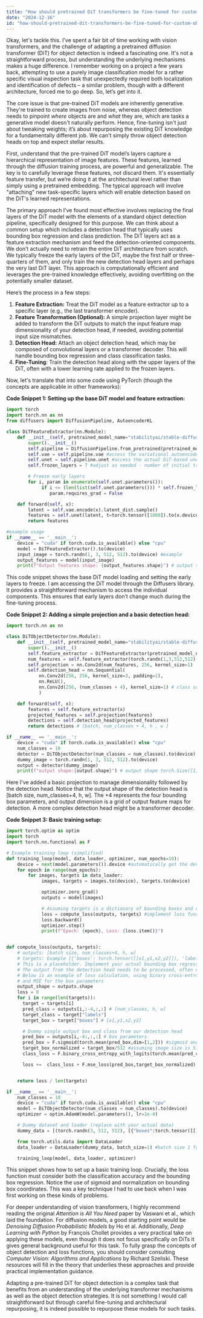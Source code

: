 ```yaml
---
title: "How should pretrained DiT transformers be fine-tuned for custom object detection?"
date: "2024-12-16"
id: "how-should-pretrained-dit-transformers-be-fine-tuned-for-custom-object-detection"
---
```


Okay, let's tackle this. I’ve spent a fair bit of time working with vision transformers, and the challenge of adapting a pretrained diffusion transformer (DiT) for object detection is indeed a fascinating one. It's not a straightforward process, but understanding the underlying mechanisms makes a huge difference. I remember working on a project a few years back, attempting to use a purely image classification model for a rather specific visual inspection task that unexpectedly required both localization and identification of defects – a similar problem, though with a different architecture, forced me to go deep. So, let’s get into it.

The core issue is that pre-trained DiT models are inherently generative. They're trained to create images from noise, whereas object detection needs to pinpoint *where* objects are and *what* they are, which are tasks a generative model doesn't naturally perform. Hence, fine-tuning isn't just about tweaking weights; it’s about repurposing the existing DiT knowledge for a fundamentally different job. We can't simply throw object detection heads on top and expect stellar results.

First, understand that the pre-trained DiT model’s layers capture a hierarchical representation of image features. These features, learned through the diffusion training process, are powerful and generalizable. The key is to carefully leverage these features, not discard them. It's essentially feature transfer, but we’re doing it at the architectural level rather than simply using a pretrained embedding. The typical approach will involve "attaching" new task-specific layers which will enable detection based on the DiT's learned representations.

The primary approach I’ve found most effective involves replacing the final layers of the DiT model with the elements of a standard object detection pipeline, specifically designed for this purpose. We can think about a common setup which includes a detection head that typically uses bounding box regression and class prediction. The DiT layers act as a feature extraction mechanism and feed the detection-oriented components. We don’t actually need to retrain the entire DiT architecture from scratch. We typically freeze the early layers of the DiT, maybe the first half or three-quarters of them, and only train the new detection head layers and perhaps the very last DiT layer. This approach is computationally efficient and leverages the pre-trained knowledge effectively, avoiding overfitting on the potentially smaller dataset.

Here’s the process in a few steps:

1.  **Feature Extraction:** Treat the DiT model as a feature extractor up to a specific layer (e.g., the last transformer encoder).
2.  **Feature Transformation (Optional):** A simple projection layer might be added to transform the DiT outputs to match the input feature map dimensionality of your detection head, if needed, avoiding potential input size mismatches.
3.  **Detection Head:** Attach an object detection head, which may be composed of convolutional layers or a transformer decoder. This will handle bounding box regression and class classification tasks.
4. **Fine-Tuning**: Train the detection head along with the upper layers of the DiT, often with a lower learning rate applied to the frozen layers.

Now, let's translate that into some code using PyTorch (though the concepts are applicable in other frameworks):

**Code Snippet 1: Setting up the base DiT model and feature extraction:**

```python
import torch
import torch.nn as nn
from diffusers import DiffusionPipeline, AutoencoderKL

class DiTFeatureExtractor(nn.Module):
    def __init__(self, pretrained_model_name="stabilityai/stable-diffusion-2"): #replace as needed
        super().__init__()
        self.pipeline = DiffusionPipeline.from_pretrained(pretrained_model_name)
        self.vae = self.pipeline.vae #access the variational autoencoder
        self.unet = self.pipeline.unet #access the actual DiT-based unet
        self.frozen_layers = 7 #adjust as needed - number of initial transformer layers to keep frozen

        # Freeze early layers
        for i, param in enumerate(self.unet.parameters()):
             if i <= (len(list(self.unet.parameters())) * self.frozen_layers /10 ): #adjust as needed
                param.requires_grad = False

    def forward(self, x):
        latent = self.vae.encode(x).latent_dist.sample()
        features = self.unet(latent, t=torch.tensor([1000]).to(x.device)).sample
        return features

#example usage
if __name__ == '__main__':
    device = "cuda" if torch.cuda.is_available() else "cpu"
    model = DiTFeatureExtractor().to(device)
    input_image = torch.randn(1, 3, 512, 512).to(device) #example
    output_features = model(input_image)
    print(f"Output features shape: {output_features.shape}") # output shape (1, 4, 64, 64)
```

This code snippet shows the base DiT model loading and setting the early layers to freeze. I am accessing the DiT model through the Diffusers library. It provides a straightforward mechanism to access the individual components. This ensures that early layers don’t change much during the fine-tuning process.

**Code Snippet 2: Adding a simple projection and a basic detection head:**

```python
import torch.nn as nn

class DiTObjectDetector(nn.Module):
    def __init__(self, pretrained_model_name="stabilityai/stable-diffusion-2", num_classes=20):
        super().__init__()
        self.feature_extractor = DiTFeatureExtractor(pretrained_model_name)
        num_features = self.feature_extractor(torch.randn(1,3,512,512).to("cpu")).shape[1] #infer
        self.projection = nn.Conv2d(num_features, 256, kernel_size=1)
        self.detection_head = nn.Sequential(
            nn.Conv2d(256, 256, kernel_size=3, padding=1),
            nn.ReLU(),
            nn.Conv2d(256, (num_classes + 4), kernel_size=1) # class scores and bounding box params (x1,y1,x2,y2)
            )

    def forward(self, x):
        features = self.feature_extractor(x)
        projected_features = self.projection(features)
        detections = self.detection_head(projected_features)
        return detections # [batch, num_classes + 4, h , w ]

if __name__ == '__main__':
    device = "cuda" if torch.cuda.is_available() else "cpu"
    num_classes = 10
    detector = DiTObjectDetector(num_classes = num_classes).to(device)
    dummy_image = torch.randn(1, 3, 512, 512).to(device)
    output = detector(dummy_image)
    print(f"output shape:{output.shape}") # output shape torch.Size([1, 14, 64, 64]) if 10 classes
```
Here I've added a basic projection to manage dimensionality followed by the detection head. Notice that the output shape of the detection head is [batch size, num_classes+4, h, w]. The +4 represents the four bounding box parameters, and output dimension is a grid of output feature maps for detection. A more complex detection head might be a transformer decoder.

**Code Snippet 3: Basic training setup:**

```python
import torch.optim as optim
import torch
import torch.nn.functional as F

# Example training loop (simplified)
def training_loop(model, data_loader, optimizer, num_epochs=10):
    device = next(model.parameters()).device #automatically get the device
    for epoch in range(num_epochs):
        for images, targets in data_loader:
             images, targets = images.to(device), targets.to(device)

             optimizer.zero_grad()
             outputs = model(images)

             # Assuming targets is a dictionary of bounding boxes and class labels
             loss = compute_loss(outputs, targets) #implement loss function below
             loss.backward()
             optimizer.step()
             print(f"Epoch: {epoch}, Loss: {loss.item()}")


def compute_loss(outputs, targets):
    # outputs: [batch size, num_classes+4, h, w]
    # targets: Example [{'boxes': torch.tensor([[x1,y1,x2,y2]]), 'labels': torch.tensor([class_index])},...]
    # This is a placeholder. Implement your actual bounding box regression and classification loss here.
    # The output from the detection head needs to be processed, often using non-maximum suppression (NMS).
    # Below is an example of loss calculation, using binary cross-entropy for a single-object bounding box
    # and MSE for the box parameters
    output_shape = outputs.shape
    loss = 0
    for i in range(len(targets)):
      target = targets[i]
      pred_class = outputs[i,:-4,:,:] # [num_classes, h, w]
      target_class = target["labels"]
      target_box = target["boxes"] # [x1,y1,x2,y2]

      # Dummy single output box and class from our detection head
      pred_box = outputs[i,-4:,:,:] # box parameters
      pred_box = F.sigmoid(torch.mean(pred_box,dim=[1,2])) #sigmoid and average output over spatial dimension
      target_box_normalized = target_box/512 #assuming image size is 512
      class_loss = F.binary_cross_entropy_with_logits(torch.mean(pred_class,dim=[1,2]), F.one_hot(target_class,num_classes=pred_class.shape[0]).float())

      loss +=  class_loss + F.mse_loss(pred_box,target_box_normalized)


    return loss / len(targets)

if __name__ == '__main__':
    num_classes = 10
    device = "cuda" if torch.cuda.is_available() else "cpu"
    model = DiTObjectDetector(num_classes = num_classes).to(device)
    optimizer = optim.AdamW(model.parameters(), lr=1e-4)

    # Dummy dataset and loader (replace with your actual data)
    dummy_data = [(torch.randn(3, 512, 512), [{"boxes":torch.tensor([[100.0,100.0,200.0,200.0]]), "labels":torch.tensor([1])}] ) for _ in range(5)]

    from torch.utils.data import DataLoader
    data_loader = DataLoader(dummy_data, batch_size=1) #batch size 1 for demonstration, increase if possible

    training_loop(model, data_loader, optimizer)
```

This snippet shows how to set up a basic training loop. Crucially, the loss function must consider both the classification accuracy and the bounding box regression.  Notice the use of sigmoid and normalization on bounding box coordinates. This was a key technique I had to use back when I was first working on these kinds of problems.

For deeper understanding of vision transformers, I highly recommend reading the original *Attention is All You Need* paper by Vaswani et al., which laid the foundation. For diffusion models, a good starting point would be *Denoising Diffusion Probabilistic Models* by Ho et al. Additionally, *Deep Learning with Python* by François Chollet provides a very practical take on applying these models, even though it does not focus specifically on DiTs it gives general background useful for this task. To fully grasp the concepts of object detection and loss functions, you should consider consulting *Computer Vision: Algorithms and Applications* by Richard Szeliski. These resources will fill in the theory that underlies these approaches and provide practical implementation guidance.

Adapting a pre-trained DiT for object detection is a complex task that benefits from an understanding of the underlying transformer mechanisms as well as the object detection strategies. It is not something I would call straightforward but through careful fine-tuning and architectural repurposing, it is indeed possible to repurpose these models for such tasks.
